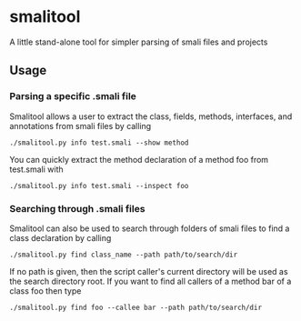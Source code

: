 # smalitool
A little stand-alone tool for simpler parsing of smali files and projects

## Usage

### Parsing a specific .smali file

Smalitool allows a user to extract the class, fields, methods, interfaces, and annotations from smali files by calling

    ./smalitool.py info test.smali --show method

You can quickly extract the method declaration of a method foo from test.smali with 

    ./smalitool.py info test.smali --inspect foo

### Searching through .smali files
Smalitool can also be used to search through folders of smali files to find a class declaration by calling

    ./smalitool.py find class_name --path path/to/search/dir

If no path is given, then the script caller's current directory will be used as the search directory root.
If you want to find all callers of a method bar of a class foo then type

    ./smalitool.py find foo --callee bar --path path/to/search/dir
